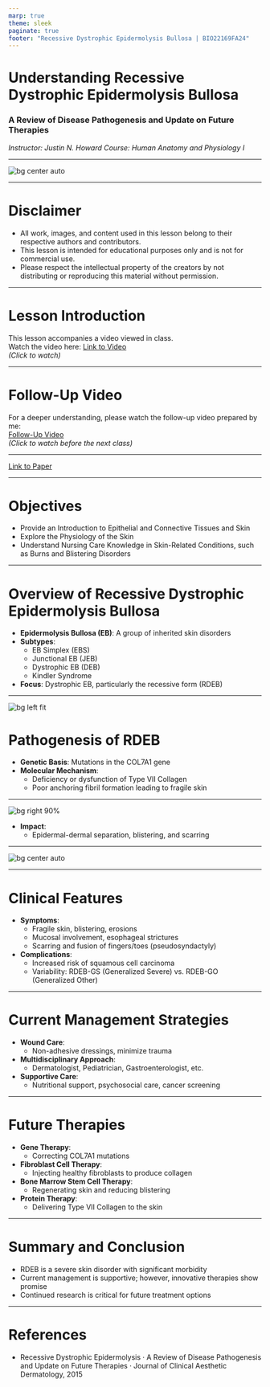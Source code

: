 ```yaml
---
marp: true
theme: sleek
paginate: true
footer: "Recessive Dystrophic Epidermolysis Bullosa | BIO22169FA24"
---
```


<!-- Title Slide -->
# Understanding Recessive Dystrophic Epidermolysis Bullosa
### A Review of Disease Pathogenesis and Update on Future Therapies
*Instructor: Justin N. Howard*
*Course: Human Anatomy and Physiology I*


---

![ bg center auto](title.png)


---

<!-- Disclaimer Slide -->
# Disclaimer
- All work, images, and content used in this lesson belong to their respective authors and contributors.
- This lesson is intended for educational purposes only and is not for commercial use.
- Please respect the intellectual property of the creators by not distributing or reproducing this material without permission.

---

<!-- Lesson Introduction Slide -->
# Lesson Introduction
This lesson accompanies a video viewed in class.  
Watch the video here: [Link to Video](https://youtu.be/bBuvEvEhug0?si=RfefA1MTtRFY_3DB)  
*(Click to watch)*

---

<!-- Follow-Up Video Slide -->
# Follow-Up Video
For a deeper understanding, please watch the follow-up video prepared by me:  
[Follow-Up Video](https://youtu.be/UisHR-IsNFI?si=s6rAiqyHqPBtvwEC)  
*(Click to watch before the next class)*

---


[Link to Paper](https://www.ncbi.nlm.nih.gov/pmc/articles/PMC4566803/)



---

# Objectives
- Provide an Introduction to Epithelial and Connective Tissues and Skin
- Explore the Physiology of the Skin
- Understand Nursing Care Knowledge in Skin-Related Conditions, such as Burns and Blistering Disorders

---

# Overview of Recessive Dystrophic Epidermolysis Bullosa
- **Epidermolysis Bullosa (EB)**: A group of inherited skin disorders
- **Subtypes**:
  - EB Simplex (EBS)
  - Junctional EB (JEB)
  - Dystrophic EB (DEB)
  - Kindler Syndrome
- **Focus**: Dystrophic EB, particularly the recessive form (RDEB)

---

![bg left fit](figure1.png)


# Pathogenesis of RDEB
- **Genetic Basis**: Mutations in the COL7A1 gene
- **Molecular Mechanism**:
  - Deficiency or dysfunction of Type VII Collagen
  - Poor anchoring fibril formation leading to fragile skin


---

![bg right 90% ](fig2a.png)

- **Impact**:
  - Epidermal-dermal separation, blistering, and scarring

---

![bg center auto](fig2b.png)

---

# Clinical Features
- **Symptoms**:
  - Fragile skin, blistering, erosions
  - Mucosal involvement, esophageal strictures
  - Scarring and fusion of fingers/toes (pseudosyndactyly)
- **Complications**:
  - Increased risk of squamous cell carcinoma
  - Variability: RDEB-GS (Generalized Severe) vs. RDEB-GO (Generalized Other)

---

# Current Management Strategies
- **Wound Care**:
  - Non-adhesive dressings, minimize trauma
- **Multidisciplinary Approach**:
  - Dermatologist, Pediatrician, Gastroenterologist, etc.
- **Supportive Care**:
  - Nutritional support, psychosocial care, cancer screening

---

# Future Therapies
- **Gene Therapy**:
  - Correcting COL7A1 mutations
- **Fibroblast Cell Therapy**:
  - Injecting healthy fibroblasts to produce collagen
- **Bone Marrow Stem Cell Therapy**:
  - Regenerating skin and reducing blistering
- **Protein Therapy**:
  - Delivering Type VII Collagen to the skin

---

# Summary and Conclusion
- RDEB is a severe skin disorder with significant morbidity
- Current management is supportive; however, innovative therapies show promise
- Continued research is critical for future treatment options

---

# References
- Recessive Dystrophic Epidermolysis · A Review of Disease Pathogenesis and Update on Future Therapies · Journal of Clinical Aesthetic Dermatology, 2015

